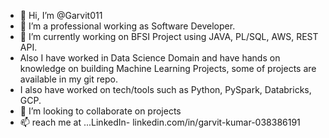 - 👋 Hi, I’m @Garvit011
- 👀 I’m a professional working as Software Developer.
- 🌱 I’m currently working on BFSI Project using JAVA, PL/SQL, AWS, REST API.
- Also I have worked in Data Science Domain and have hands on knowledge on building Machine Learning Projects, some of projects are available in my git repo.
- I also have worked on tech/tools such as Python, PySpark, Databricks, GCP.
- 💞️ I’m looking to collaborate on projects
- 📫 reach me at ...LinkedIn- linkedin.com/in/garvit-kumar-038386191

<!---
Garvit011/Garvit011 is a ✨ special ✨ repository because its `README.md` (this file) appears on your GitHub profile.
You can click the Preview link to take a look at your changes.
--->
